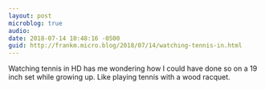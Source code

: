 ```yaml
---
layout: post
microblog: true
audio: 
date: 2018-07-14 10:48:16 -0500
guid: http://frankm.micro.blog/2018/07/14/watching-tennis-in.html
---
```

Watching tennis in HD has me wondering how I could have done so on a 19 inch set while growing up. Like playing tennis with a wood racquet. 
